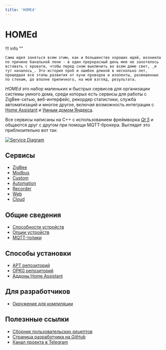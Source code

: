 ```yaml
---
title: 'HOMEd'
---
```


# HOMEd

!!! info ""

    Сама идея заняться всем этим, как и большинство хороших идей, возникла по причине банальной лени - в один преркрасный день мне не захотелось вставать с кровати, чтобы перед сном выключить во всем доме свет, _и тут началось_. Это история проб и ошибок длиной в несколько лет, прошедшая все этапы развития от кучи проводов и изоленты, развешенных по стенам, до вполне приличного, на мой взгляд, результата.

_HOMEd_ это набор маленьких и быстрых сервисов для организации системы умного дома, среди которых есть сервисы для работы с ZigBee-сетью, веб-интерфейс, рекордер статистики, служба автоматизаций и многое другое, включая возможность интеграции с [Home Assistant](https://www.home-assistant.io) и [Умным домом Яндекса](https://alice.yandex.ru/smart-home).

Все сервисы написаны на С++ с использованием фреймворка [_Qt 5_](https://doc.qt.io/qt-5) и общаются друг с другом при помощи MQTT-брокера. Выглядит это приблизительно вот так:

[![Service Diagram](/assets/images/service-diagram.png)](/assets/images/service-diagram.png)

## Сервисы

- [ZigBee](/zigbee/)
- [Modbus](/modbus/)
- [Custom](/custom/)
- [Automation](/automation/)
- [Recorder](/recorder/)
- [Web](/web/)
- [Cloud](/cloud/)

## Общие сведения

- [Способности устройств](/common/exposes/)
- [Опции устройств](/common/options/)
- [MQTT-топики](/common/topics/)

## Способы установки

- [APT репозиторий](/common/apt/)
- [OPKG репозиторий](/common/addons/)
- [Аддоны Home Assistant](/common/addons/)

## Для разработчиков

- [Окружение для компиляции](/common/build/)

## Полезнные ссылки

- [Сборник пользовательских рецептов](https://community.homed.dev)
- [Страница разработчика на GitHub](https://github.com/u236)
- [Канал проекта в Telegram](https://t.me/homed_info)

<!-- - [HOMEd Gateway Nano](/hardware/nano/) -->
<!-- - [HOMEd Gateway Pico](/hardware/pico/) -->
<!-- - [HOMEd Lua](/misc/lua/) -->

